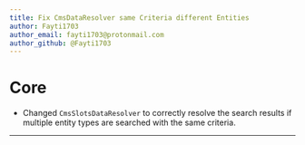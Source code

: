 ```yaml
---
title: Fix CmsDataResolver same Criteria different Entities
author: Fayti1703
author_email: fayti1703@protonmail.com
author_github: @Fayti1703
---
```

# Core
* Changed `CmsSlotsDataResolver` to correctly resolve the search results if multiple entity types are searched with the same criteria.
___
